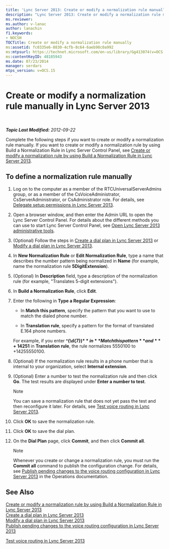```yaml
---
title: 'Lync Server 2013: Create or modify a normalization rule manually'
description: "Lync Server 2013: Create or modify a normalization rule manually."
ms.reviewer: 
ms.author: v-lanac
author: lanachin
f1.keywords:
- NOCSH
TOCTitle: Create or modify a normalization rule manually
ms:assetid: fc0335e6-8830-4cfb-8c64-6aeb98c0a992
ms:mtpsurl: https://technet.microsoft.com/en-us/library/Gg413074(v=OCS.15)
ms:contentKeyID: 48185943
ms.date: 07/23/2014
manager: serdars
mtps_version: v=OCS.15
---
```


# Create or modify a normalization rule manually in Lync Server 2013

<div data-xmlns="http://www.w3.org/1999/xhtml">

<div class="topic" data-xmlns="http://www.w3.org/1999/xhtml" data-msxsl="urn:schemas-microsoft-com:xslt" data-cs="https://msdn.microsoft.com/">

<div data-asp="https://msdn2.microsoft.com/asp">



</div>

<div id="mainSection">

<div id="mainBody">

<span> </span>

_**Topic Last Modified:** 2012-09-22_

Complete the following steps if you want to create or modify a normalization rule manually. If you want to create or modify a normalization rule by using Build a Normalization Rule in Lync Server Control Panel, see [Create or modify a normalization rule by using Build a Normalization Rule in Lync Server 2013](lync-server-2013-create-or-modify-a-normalization-rule-by-using-build-a-normalization-rule.md).

<div>

## To define a normalization rule manually

1.  Log on to the computer as a member of the RTCUniversalServerAdmins group, or as a member of the CsVoiceAdministrator, CsServerAdministrator, or CsAdministrator role. For details, see [Delegate setup permissions in Lync Server 2013](lync-server-2013-delegate-setup-permissions.md).

2.  Open a browser window, and then enter the Admin URL to open the Lync Server Control Panel. For details about the different methods you can use to start Lync Server Control Panel, see [Open Lync Server 2013 administrative tools](lync-server-2013-open-lync-server-administrative-tools.md).

3.  (Optional) Follow the steps in [Create a dial plan in Lync Server 2013](lync-server-2013-create-a-dial-plan.md) or [Modify a dial plan in Lync Server 2013](lync-server-2013-modify-a-dial-plan.md).

4.  In **New Normalization Rule** or **Edit Normalization Rule**, type a name that describes the number pattern being normalized in **Name** (for example, name the normalization rule **5DigitExtension**).

5.  (Optional) In **Description** field, type a description of the normalization rule (for example, "Translates 5-digit extensions").

6.  In **Build a Normalization Rule**, click **Edit**.

7.  Enter the following in **Type a Regular Expression**:
    
      - In **Match this pattern**, specify the pattern that you want to use to match the dialed phone number.
    
      - In **Translation rule**, specify a pattern for the format of translated E.164 phone numbers.
    
    For example, if you enter **^(\\d{7})$** in **Match this pattern** and **+1425$1** in **Translation rule**, the rule normalizes 5550100 to +14255550100.

8.  (Optional) If the normalization rule results in a phone number that is internal to your organization, select **Internal extension**.

9.  (Optional) Enter a number to test the normalization rule and then click **Go**. The test results are displayed under **Enter a number to test**.
    
    <div>
    

    > [!NOTE]  
    > You can save a normalization rule that does not yet pass the test and then reconfigure it later. For details, see <A href="lync-server-2013-test-voice-routing.md">Test voice routing in Lync Server 2013</A>.

    
    </div>

10. Click **OK** to save the normalization rule.

11. Click **OK** to save the dial plan.

12. On the **Dial Plan** page, click **Commit**, and then click **Commit all**.
    
    <div>
    

    > [!NOTE]  
    > Whenever you create or change a normalization rule, you must run the <STRONG>Commit all</STRONG> command to publish the configuration change. For details, see <A href="lync-server-2013-publish-pending-changes-to-the-voice-routing-configuration.md">Publish pending changes to the voice routing configuration in Lync Server 2013</A> in the Operations documentation.

    
    </div>

</div>

<div>

## See Also


[Create or modify a normalization rule by using Build a Normalization Rule in Lync Server 2013](lync-server-2013-create-or-modify-a-normalization-rule-by-using-build-a-normalization-rule.md)  
[Create a dial plan in Lync Server 2013](lync-server-2013-create-a-dial-plan.md)  
[Modify a dial plan in Lync Server 2013](lync-server-2013-modify-a-dial-plan.md)  
[Publish pending changes to the voice routing configuration in Lync Server 2013](lync-server-2013-publish-pending-changes-to-the-voice-routing-configuration.md)  


[Test voice routing in Lync Server 2013](lync-server-2013-test-voice-routing.md)  
  

</div>

</div>

<span> </span>

</div>

</div>

</div>

